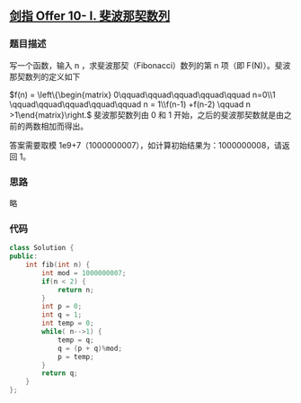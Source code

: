 ## [剑指 Offer 10- I. 斐波那契数列](https://leetcode.cn/problems/fei-bo-na-qi-shu-lie-lcof/)

### 题目描述

写一个函数，输入 n ，求斐波那契（Fibonacci）数列的第 n 项（即 F(N)）。斐波那契数列的定义如下

$f(n) = \left\{\begin{matrix} 0\qquad\qquad\qquad\qquad\qquad n=0\\1 \qquad\qquad\qquad\qquad\qquad n = 1\\f(n-1) +f(n-2) \qquad n >1\end{matrix}\right.$
斐波那契数列由 0 和 1 开始，之后的斐波那契数就是由之前的两数相加而得出。

答案需要取模 1e9+7（1000000007），如计算初始结果为：1000000008，请返回 1。

### 思路

略

### 代码

```c++
class Solution {
public:
    int fib(int n) {
        int mod = 1000000007;
        if(n < 2) {
            return n;
        }
        int p = 0;
        int q = 1;
        int temp = 0;
        while( n-->1) {
            temp = q;
            q = (p + q)%mod;
            p = temp;
        }
        return q;
    }
};
```
